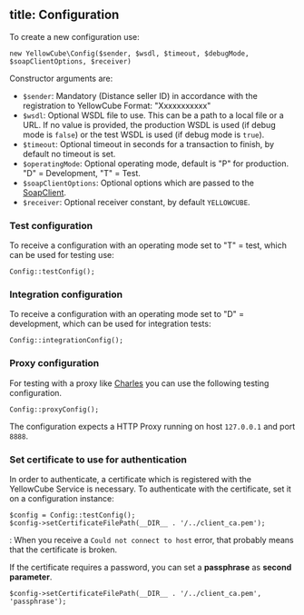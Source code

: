 title: Configuration
---

To create a new configuration use:

    new YellowCube\Config($sender, $wsdl, $timeout, $debugMode, $soapClientOptions, $receiver)

Constructor arguments are:

 * `$sender`: Mandatory <Depositor-ID> (Distance seller ID) in accordance with the registration to YellowCube Format: "Xxxxxxxxxxx"
 * `$wsdl`: Optional WSDL file to use. This can be a path to a local file or a URL. If no value is provided, the production WSDL is used (if debug mode is `false`) or the test WSDL is used (if debug mode is `true`).
 * `$timeout`: Optional timeout in seconds for a transaction to finish, by default no timeout is set.
 * `$operatingMode`: Optional operating mode, default is "P" for production. "D" = Development, "T" = Test.
 * `$soapClientOptions`: Optional options which are passed to the [SoapClient](http://php.net/manual/en/class.soapclient.php).
 * `$receiver`: Optional receiver constant, by default `YELLOWCUBE`.

### Test configuration

To receive a configuration with an operating mode set to "T" = test, which can be used for testing use:

    Config::testConfig();

### Integration configuration

To receive a configuration with an operating mode set to "D" = development, which can be used for integration tests:

    Config::integrationConfig();

### Proxy configuration

For testing with a proxy like [Charles](http://www.charlesproxy.com/) you can use the following
testing configuration.

    Config::proxyConfig();

The configuration expects a HTTP Proxy running on host `127.0.0.1` and port `8888`.

### Set certificate to use for authentication

In order to authenticate, a certificate which is registered with the YellowCube Service is necessary. To authenticate
with the certificate, set it on a configuration instance:

    $config = Config::testConfig();
    $config->setCertificateFilePath(__DIR__ . '/../client_ca.pem');

:   When you receive a `Could not connect to host` error, that probably means that the certificate is broken.

If the certificate requires a password, you can set a **passphrase** as **second parameter**.

    $config->setCertificateFilePath(__DIR__ . '/../client_ca.pem', 'passphrase');

